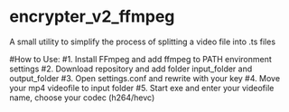 # encrypter_v2_ffmpeg
A small utility to simplify the process of splitting a video file into .ts files

#How to Use: 
#1. Install FFmpeg and add ffmpeg to PATH environment settings
#2. Download repository and add folder input_folder and output_folder
#3. Open settings.conf and rewrite with your key
#4. Move your mp4 videofile to input folder
#5. Start exe and enter your videofile name, choose your codec (h264/hevc)
